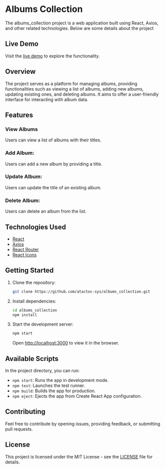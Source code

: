 # Albums Collection

The albums_collection project is a web application built using React, Axios, and other related technologies. Below are some details about the project

## Live Demo

Visit the [live demo](https://atactoc-sys.github.io/albums_collection/) to explore the functionality.

## Overview

The project serves as a platform for managing albums, providing functionalities such as viewing a list of albums, adding new albums, updating existing ones, and deleting albums. It aims to offer a user-friendly interface for interacting with album data.

## Features

### View Albums

Users can view a list of albums with their titles.

### Add Album:

Users can add a new album by providing a title.

### Update Album:

Users can update the title of an existing album.

### Delete Album:

Users can delete an album from the list.

## Technologies Used

- [React](https://reactjs.org/)
- [Axios](https://axios-http.com/)
- [React Router](https://reactrouter.com/)
- [React Icons](https://react-icons.github.io/react-icons/)

## Getting Started

1. Clone the repository:

    ```bash
    git clone https://github.com/atactoc-sys/albums_collection.git
    ```

2. Install dependencies:

    ```bash
    cd albums_collection
    npm install
    ```

3. Start the development server:

    ```bash
    npm start
    ```

    Open [http://localhost:3000](http://localhost:3000) to view it in the browser.

## Available Scripts

In the project directory, you can run:

- `npm start`: Runs the app in development mode.
- `npm test`: Launches the test runner.
- `npm build`: Builds the app for production.
- `npm eject`: Ejects the app from Create React App configuration.

## Contributing

Feel free to contribute by opening issues, providing feedback, or submitting pull requests.

## License

This project is licensed under the MIT License - see the [LICENSE](LICENSE) file for details.

